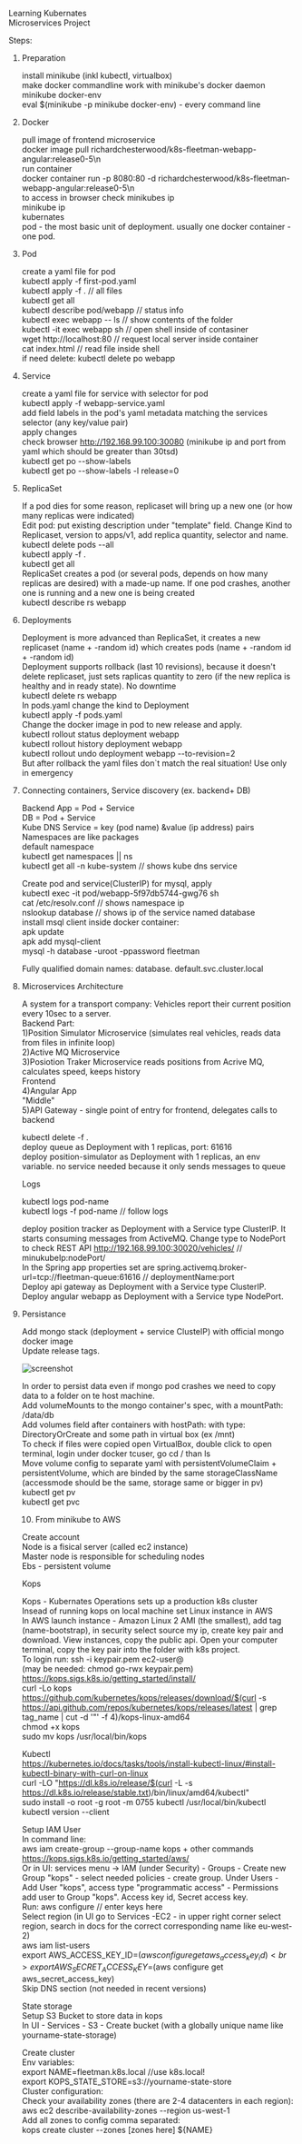 Learning Kubernates <br>
Microservices Project

Steps:

1. Preparation

   install minikube (inkl kubectl, virtualbox) <br>
   make docker commandline work with minikube's docker daemon <br>
   minikube docker-env <br>
   eval $(minikube -p minikube docker-env) - every command line <br>

2. Docker

   pull image of frontend microservice <br>
   docker image pull richardchesterwood/k8s-fleetman-webapp-angular:release0-5\n <br>
   run container <br>
   docker container run -p 8080:80 -d richardchesterwood/k8s-fleetman-webapp-angular:release0-5\n <br>
   to access in browser check minikubes ip <br>
   minikube ip <br>
   kubernates <br>
   pod - the most basic unit of deployment. usually one docker container - one pod. <br>

3. Pod

   create a yaml file for pod <br>
   kubectl apply -f first-pod.yaml <br>
   kubectl apply -f . // all files <br>
   kubectl get all <br>
   kubectl describe pod/webapp // status info <br>
   kubectl exec webapp -- ls // show contents of the folder <br>
   kubectl -it exec webapp sh // open shell inside of contasiner <br>
   wget http://localhost:80 // request local server inside container <br>
   cat index.html // read file inside shell <br>
   if need delete: kubectl delete po webapp

4. Service

   create a yaml file for service with selector for pod <br>
   kubectl apply -f webapp-service.yaml <br>
   add field labels in the pod's yaml metadata matching the services selector (any key/value pair) <br>
   apply changes <br>
   check browser http://192.168.99.100:30080 (minikube ip and port from yaml which should be greater than 30tsd) <br>
   kubectl get po --show-labels <br>
   kubectl get po --show-labels -l release=0 <br>

5. ReplicaSet

   If a pod dies for some reason, replicaset will bring up a new one (or how many replicas were indicated) <br>
   Edit pod: put existing description under "template" field. Change Kind to Replicaset, version to apps/v1, add replica quantity, selector and name. <br>
   kubectl delete pods --all <br>
   kubectl apply -f . <br>
   kubectl get all <br>
   ReplicaSet creates a pod (or several pods, depends on how many replicas are desired) with a made-up name. If one pod crashes, another one is running and a new one is being created<br>
   kubectl describe rs webapp <br>

6. Deployments

   Deployment is more advanced than ReplicaSet, it creates a new replicaset (name + -random id) which creates pods (name + -random id + -random id)<br>
   Deployment supports rollback (last 10 revisions), because it doesn't delete replicaset, just sets raplicas quantity to zero (if the new replica is healthy and in ready state). No downtime<br >
   kubectl delete rs webapp <br>
   In pods.yaml change the kind to Deployment<br>
   kubectl apply -f pods.yaml<br>
   Change the docker image in pod to new release and apply.<br>
   kubectl rollout status deployment webapp<br>
   kubectl rollout history deployment webapp<br>
   kubectl rollout undo deployment webapp --to-revision=2<br>
   But after rollback the yaml files don`t match the real situation! Use only in emergency<br>

7. Connecting containers, Service discovery (ex. backend+ DB)

   Backend App = Pod + Service<br>
   DB = Pod + Service<br>
   Kube DNS Service = key (pod name) &value (ip address) pairs<br>
   Namespaces are like packages<br>
   default namespace<br>
   kubectl get namespaces || ns<br>
   kubectl get all -n kube-system // shows kube dns service<br>

   Create pod and service(ClusterIP) for mysql, apply<br>
   kubectl exec -it pod/webapp-5f97db5744-gwg76 sh<br>
   cat /etc/resolv.conf // shows namespace ip<br>
   nslookup database // shows ip of the service named database<br>
   install msql client inside docker container:<br>
   apk update<br>
   apk add mysql-client<br>
   mysql -h database -uroot -ppassword fleetman<br>

   Fully qualified domain names: database. default.svc.cluster.local<br>

8. Microservices Architecture

   A system for a transport company: Vehicles report their current position every 10sec to a server.<br>
   Backend Part:<br>
   1)Position Simulator Microservice (simulates real vehicles, reads data from files in infinite loop)<br>
   2)Active MQ Microservice<br>
   3)Posiotion Traker Microservice reads positions from Acrive MQ, calculates speed, keeps history<br>
   Frontend<br>
   4)Angular App<br>
   "Middle"<br>
   5)API Gateway - single point of entry for frontend, delegates calls to backend

   kubectl delete -f .<br>
   deploy queue as Deployment with 1 replicas, port: 61616<br>
   deploy position-simulator as Deployment with 1 replicas, an env variable. no service needed because it only sends messages to queue<br>

   Logs

   kubectl logs pod-name<br>
   kubectl logs -f pod-name // follow logs<br>

   deploy position tracker as Deployment with a Service type ClusterIP. It starts consuming messages from ActiveMQ. Change type to NodePort to check REST API http://192.168.99.100:30020/vehicles/ // minukubeIp:nodePort/ <br>
   In the Spring app properties set are spring.activemq.broker-url=tcp://fleetman-queue:61616 // deploymentName:port<br>
   Deploy api gateway as Deployment with a Service type ClusterIP.<br>
   Deploy angular webapp as Deployment with a Service type NodePort. <br>

9. Persistance

   Add mongo stack (deployment + service ClusteIP) with official mongo docker image<br>
   Update release tags.<br>

   ![screenshot](./screenshot.jpg)

   In order to persist data even if mongo pod crashes we need to copy data to a folder on te host machine.<br>
   Add volumeMounts to the mongo container's spec, with a mountPath: /data/db<br>
   Add volumes field after containers with hostPath: with type: DirectoryOrCreate and some path in virtual box (ex /mnt)<br>
   To check if files were copied open VirtualBox, double click to open terminal, login under docker tcuser, go cd / than ls<br>
   Move volume config to separate yaml with persistentVolumeClaim + persistentVolume, which are binded by the same storageClassName (accessmode should be the same, storage same or bigger in pv)<br>
   kubectl get pv<br>
   kubectl get pvc<br>

   10. From minikube to AWS

   Create account<br>
   Node is a fisical server (called ec2 instance)<br>
   Master node is responsible for scheduling nodes<br>
   Ebs - persistent volume<br>

   Kops

   Kops - Kubernates Operations sets up a production k8s cluster<br>
   Insead of running kops on local machine set Linux instance in AWS<br>
   In AWS launch instance - Amazon Linux 2 AMI (the smallest), add tag (name-bootstrap), in security select source my ip, create key pair and download. View instances, copy the public api. Open your computer terminal, copy the key pair into the folder with k8s project.<br>
   To login run: ssh -i keypair.pem ec2-user@<copied ip address here><br>
   (may be needed: chmod go-rwx keypair.pem)<br>
   https://kops.sigs.k8s.io/getting_started/install/<br>
   curl -Lo kops https://github.com/kubernetes/kops/releases/download/$(curl -s https://api.github.com/repos/kubernetes/kops/releases/latest | grep tag_name | cut -d '"' -f 4)/kops-linux-amd64<br>
   chmod +x kops<br>
   sudo mv kops /usr/local/bin/kops<br>

   Kubectl<br>
   https://kubernetes.io/docs/tasks/tools/install-kubectl-linux/#install-kubectl-binary-with-curl-on-linux<br>
   curl -LO "https://dl.k8s.io/release/$(curl -L -s https://dl.k8s.io/release/stable.txt)/bin/linux/amd64/kubectl"<br>
   sudo install -o root -g root -m 0755 kubectl /usr/local/bin/kubectl<br>
   kubectl version --client<br>

   Setup IAM User<br>
   In command line:<br>
   aws iam create-group --group-name kops + other commands<br>
   https://kops.sigs.k8s.io/getting_started/aws/<br>
   Or in UI: services menu -> IAM (under Security) - Groups - Create new Group "kops" - select needed policies - create group. Under Users - Add User "kops", access type "programmatic access" - Permissions add user to Group "kops". Access key id, Secret access key.<br>
   Run: aws configure // enter keys here<br>
   Select region (in UI go to Services -EC2 - in upper right corner select region, search in docs for the correct corresponding name like eu-west-2)<br>
   aws iam list-users<br>
   export AWS_ACCESS_KEY_ID=$(aws configure get aws_access_key_id)<br>
   export AWS_SECRET_ACCESS_KEY=$(aws configure get aws_secret_access_key)<br>
   Skip DNS section (not needed in recent versions)<br>

   State storage<br>
   Setup S3 Bucket to store data in kops<br>
   In UI - Services - S3 - Create bucket (with a globally unique name like yourname-state-storage)<br>

   Create cluster<br>
   Env variables:<br>
   export NAME=fleetman.k8s.local //use k8s.local!<br>
   export KOPS_STATE_STORE=s3://yourname-state-store<br>
   Cluster configuration: <br>
   Check your availability zones (there are 2-4 datacenters in each region): aws ec2 describe-availability-zones --region us-west-1<br>
   Add all zones to config comma separated:<br>
   kops create cluster --zones [zones here] ${NAME}<br>
